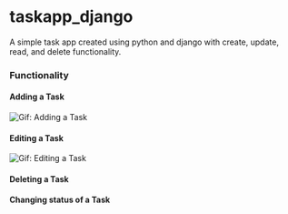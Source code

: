# taskapp_django
A simple task app created using python and django with create, update, read, and delete functionality.

### Functionality
#### Adding a Task
![Gif: Adding a Task](https://media.giphy.com/media/6g1bDZBEAHmNRSLy4a/source.gif?cid=790b761155e9e248b16468d1ea90e2808b09268eef0c0fdb&rid=source.gif&ct=g)

#### Editing a Task
![Gif: Editing a Task](https://media.giphy.com/media/zIjlrZt0HoBsp5thl4/source.gif?cid=790b761115fbc7a9cd67ddb7f73eaae2e3667d8ec93c692e&rid=source.gif&ct=g)

#### Deleting a Task

#### Changing status of a Task
